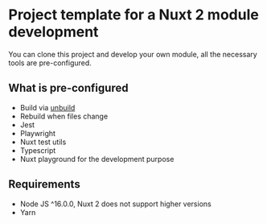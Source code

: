 # Project template for a Nuxt 2 module development
You can clone this project and develop your own module, all the necessary tools are pre-configured.

## What is pre-configured
* Build via [unbuild](https://github.com/unjs/unbuild)
* Rebuild when files change
* Jest
* Playwright
* Nuxt test utils
* Typescript
* Nuxt playground for the development purpose

## Requirements
* Node JS ^16.0.0, Nuxt 2 does not support higher versions
* Yarn